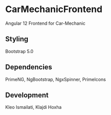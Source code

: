 # CarMechanicFrontend

Angular 12 Frontend for Car-Mechanic

## Styling

Bootstrap 5.0

## Dependencies

PrimeNG, NgBootstrap, NgxSpinner, PrimeIcons

## Development

Kleo Ismailati, Klajdi Hoxha
